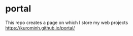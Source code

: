 # portal

This repo creates a page on which I store my web projects
https://kurominh.github.io/portal/


